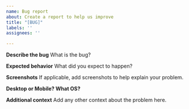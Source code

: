 ```yaml
---
name: Bug report
about: Create a report to help us improve
title: "[BUG]"
labels: ''
assignees: ''

---
```


**Describe the bug**
What is the bug?

**Expected behavior**
What did you expect to happen?

**Screenshots**
If applicable, add screenshots to help explain your problem.

**Desktop or Mobile? What OS?**

**Additional context**
Add any other context about the problem here.
